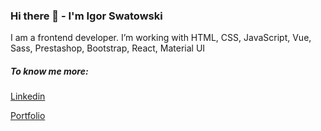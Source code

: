 ### Hi there 👋 - I'm Igor Swatowski

I am a frontend developer. I’m working with  HTML, CSS, JavaScript, Vue, Sass, Prestashop, Bootstrap, React, Material UI

##### To know me more:
[Linkedin](https://www.linkedin.com/in/igor-swatowski-321796186/)

[Portfolio](https://convertcode.pl/)
